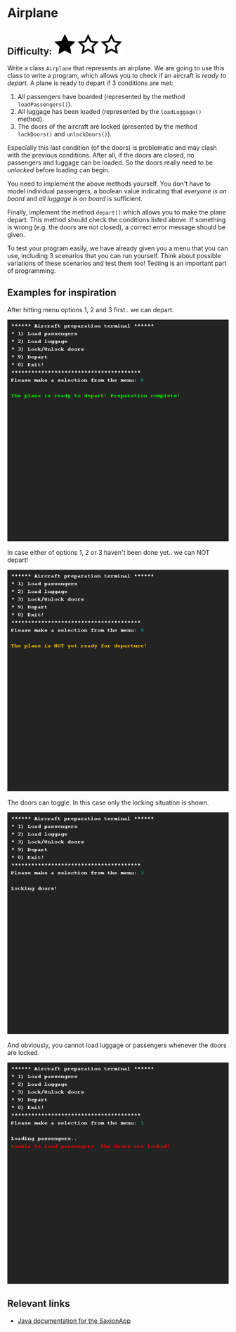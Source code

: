 # Airplane
## Difficulty: ![Filled](../resources/star-filled.svg) ![Outlined](../resources/star-outlined.svg) ![Outlined](../resources/star-outlined.svg) 

Write a class `Airplane` that represents an airplane. We are going to use this class to write a program, which allows you to check if an aircraft is _ready to depart_. A plane is ready to depart if 3 conditions are met:
1. All passengers have boarded (represented by the method `loadPassengers()`).
2. All luggage has been loaded (represented by the `loadLuggage()` method).
3. The doors of the aircraft are locked (presented by the method `lockDoors()` and `unlockDoors()`).

Especially this last condition (of the doors) is problematic and may clash with the previous conditions. After all, if the doors are closed, no passengers and luggage can be loaded. So the doors really need to be _unlocked_ before loading can begin.

You need to implement the above methods yourself. You don't have to model individual passengers, a boolean value indicating that _everyone is on board_ and _all luggage is on board_ is sufficient.

Finally, implement the method `depart()` which allows you to make the plane depart. This method should check the conditions listed above. If something is wrong (e.g. the doors are not closed), a correct error message should be given.

To test your program easily, we have already given you a menu that you can use, including 3 scenarios that you can run yourself. Think about possible variations of these scenarios and test them too! Testing is an important part of programming.

## Examples for inspiration
After hitting menu options 1, 2 and 3 first.. we can depart.

![Preview](sample_output.png)

In case either of options 1, 2 or 3 haven't been done yet.. we can NOT depart!

![Preview](sample_output2.png)

The doors can toggle. In this case only the locking situation is shown.

![Preview](sample_output3.png)

And obviously, you cannot load luggage or passengers whenever the doors are locked.

![Preview](sample_output4.png)

## Relevant links
* [Java documentation for the SaxionApp](https://saxionapp.hboictlab.nl/nl/saxion/app/SaxionApp.html)

